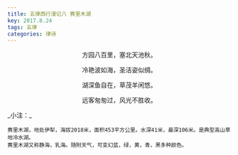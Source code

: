 ```yaml
---
title: 五律西行漫记八 赛里木湖
key: 2017.8.24
tags: 五律
categories: 律诗
---
```


<p align="center">方园八百里，塞北天池秋。
</p>
<p align="center">冷艳波如海，圣洁姿似绸。
</p>
<p align="center">湖深鱼自在，草茂羊闲悠。
</p>
<p align="center">远客匆匆过，风光不胜收。
</p>
_小注：_

```
赛里木湖，地处伊犁，海拔2018米，面积453平方公里。水深41米，最深106米。是典型高山草地冷水湖。
赛里木湖又称静海，乳海。随附天气，可变幻蓝，绿，黄，青，黑多种颜色。
```